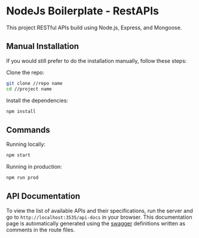 # NodeJs Boilerplate - RestAPIs

This project RESTful APIs build using Node.js, Express, and Mongoose.

## Manual Installation

If you would still prefer to do the installation manually, follow these steps:

Clone the repo:

```bash
git clone //repo name
cd //project name
```

Install the dependencies:

```bash
npm install
```

## Commands

Running locally:

```bash
npm start
```

Running in production:

```bash
npm run prod
```

## API Documentation

To view the list of available APIs and their specifications, run the server and go to `http://localhost:3535/api-docs` in your browser. This documentation page is automatically generated using the [swagger](https://swagger.io/) definitions written as comments in the route files.
